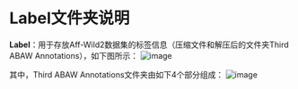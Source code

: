 # Label文件夹说明

**Label**：用于存放Aff-Wild2数据集的标签信息（压缩文件和解压后的文件夹Third ABAW Annotations），如下图所示：
![image](https://github.com/coder-xinxiaohai/Aff-Wild2_Processing/assets/73678229/47d4b2e6-f57a-41bf-be0e-072ac0bd22b5)

其中，Third ABAW Annotations文件夹由如下4个部分组成：
![image](https://github.com/coder-xinxiaohai/Aff-Wild2_Processing/assets/73678229/9a60c5b4-a5ff-4ffe-a216-6707eaf397bb)
